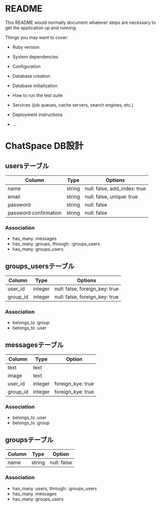# README

This README would normally document whatever steps are necessary to get the
application up and running.

Things you may want to cover:

* Ruby version

* System dependencies

* Configuration

* Database creation

* Database initialization

* How to run the test suite

* Services (job queues, cache servers, search engines, etc.)

* Deployment instructions

* ...

# ChatSpace DB設計
## usersテーブル

|Column|Type|Options|
|------|----|------|
|name|string|null: false, add_index: true|
|email|string|null: false, unique: true|
|password|string|null: false|
|password confirmation|string|null: false|

### Association
- has_many :messages
- has_many :groups, through:  :groups_users
- has_many :groups_users

## groups_usersテーブル

|Column|Type|Options|
|------|----|-------|
|user_id|integer|null: false, foreign_key: true|
|group_id|integer|null: false, foreign_key: true|

### Association
- belongs_to :group
- belongs_to :user

## messagesテーブル

|Column|Type|Option|
|------|----|------|
|text|text||
|image|text||
|user_id|integer|foreign_kye: true|
|group_id|integer|foreign_kye: true|

### Association
- belongs_to :user
- belongs_to :group

## groupsテーブル
|Column|Type|Option|
|------|----|------|
|name|string|null: false|

### Association
- has_many :users, through:  :groups_users
- has_many :messages
- has_many :groups_users